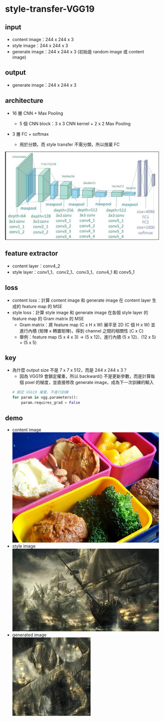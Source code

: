 # style-transfer-VGG19
## input
- content image：244 x 244 x 3
- style image：244 x 244 x 3
- generate image：244 x 244 x 3 (初始是 random image 或 content image)

## output
- generate image：244 x 244 x 3

## architecture
- 16 層 CNN + Max Pooling
    - 5 個 CNN block：3 x 3 CNN kernel + 2 x 2 Max Pooling

- 3 層 FC + softmax
    - 用於分類，而 style transfer 不需分類，所以捨棄 FC

![alt text](architecture.png)

## feature extractor
- content layer：conv4_2
- style layer：conv1_1、conv2_1、conv3_1、conv4_1 和 conv5_1

## loss
- content loss：計算 content image 和 generate image 在 content layer 生成的 feature map 的 MSE
- style loss：計算 style image 和 generate image 在各個 style layer 的 feature map 的 Gram matrix 的 MSE
    - Gram matrix：將 feature map (C x H x W) 展平至 2D (C 個 H x W) 並進行內積 (矩陣 x 轉置矩陣)，得到 channel 之間的相關性 (C x C)
    - 舉例：feature map (5 x 4 x 3) -> (5 x 12)，進行內積 (5 x 12)．(12 x 5) = (5 x 5)

## key
- 為什麼 output size 不是 7 x 7 x 512，而是 244 x 244 x 3？
    - 因為 VGG19 會鎖定權重，所以 backward() 不是更新參數，而是計算每個 pixel 的梯度，並直接修改 generate image，成為下一次訓練的輸入
    ```python
    # 鎖定 VGG19 權重，不進行訓練
    for param in vgg.parameters():
        param.requires_grad = False
    ```

## demo
- content image  
![alt text](content_image.jpg)
- style image  
![alt text](style_image.jpg)  
- generated image  
![alt text](generated_image.jpg)

